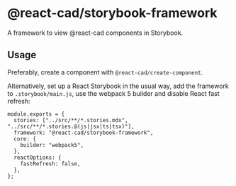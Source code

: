 # @react-cad/storybook-framework

A framework to view @react-cad components in Storybook.

## Usage

Preferably, create a component with `@react-cad/create-component`.

Alternatively, set up a React Storybook in the usual way, add the framework to `.storybook/main.js`, use the webpack 5 builder and disable React fast refresh:

```
module.exports = {
  stories: ["../src/**/*.stories.mdx", "../src/**/*.stories.@(js|jsx|ts|tsx)"],
  framework: "@react-cad/storybook-framework",
  core: {
    builder: "webpack5",
  },
  reactOptions: {
    fastRefresh: false,
  },
};
```
